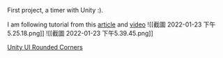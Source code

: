 First project, a timer with Unity :).

I am following tutorial from this [article](https://gamedevbeginner.com/how-to-make-countdown-timer-in-unity-minutes-seconds/#timer) and [video](https://www.youtube.com/watch?v=HmHPJL-OcQE&t=560s)
![[截圖 2022-01-23 下午5.25.18.png]]
![[截圖 2022-01-23 下午5.39.45.png]]

[Unity UI Rounded Corners](https://github.com/kirevdokimov/Unity-UI-Rounded-Corners)